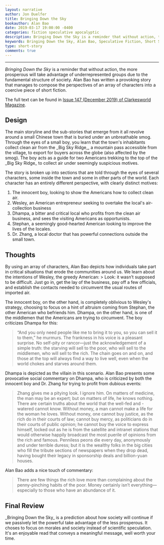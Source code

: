 ```yaml
---
layout: narrative
author: Jon Duelfer
title: Bringing Down the Sky
bookauthor: Alan Bao
date: 2019-03-17 19:00:00 -0400
categories: fiction speculative apocalyptic
description: Bringing Down the Sky is a reminder that without action, the more prosperous will take advantage of underrepresented groups due to the fundamental structure of society.
keywords: Bringing Down the Sky, Alan Bao, Speculative Fiction, Short Story, review
type: short-story
comments: true
---
```

<hr/>

_Bringing Down the Sky_ is a reminder that without action, the more prosperous will take advantage of underrepresented groups due to the fundamental structure of society. Alan Bao has written a provoking story that manages to compose the perspectives of an array of characters into a coercive piece of short fiction.

The full text can be found in [Issue 147 (December 2019) of Clarkesworld Magazine](http://clarkesworldmagazine.com/bao_12_18/).

<h2><strong>Design</strong></h2>
The main storyline and the sub-stories that emerge from it all revolve around a small Chinese town that is buried under an unbreathable smog. Through the eyes of a small boy, you learn that the town's inhabitants collect clean air from the _Big Sky Ridge_, a mountain pass accessible from the village, to export for buyers across the globe (also affected by the smog). The boy acts as a guide for two Americans trekking to the top of the _Big Sky Ridge_ to collect air under seemingly suspicious motives.

The story is broken up into sections that are told through the eyes of several characters, some inside the town and some in other parts of the world. Each character has an entirely different perspective, with clearly distinct motives:
1. The innocent boy, looking to show the Americans how to collect clean air.
2. Wesley, an American entrepreneur seeking to overtake the local's air-collection business
3. Dhampa, a bitter and critical local who profits from the clean air business, and sees the visiting Americans as opportunists.
4. Stephan, a seemingly good-hearted American looking to improve the lives of the locales.
5. Dr. Zhang, a local doctor that has powerful connections outside the small town.

<h2><strong>Thoughts</strong></h2>
By using an array of characters, Alan Bao depicts how individuals take part in critical situations that erode the communities around us. We learn about the intentions of Wesley, the greedy American:
> Look: it wasn’t supposed to be difficult. Just go in, get the lay of the business, pay off a few officials, and establish the contacts needed to circumvent the usual routes of imported air.

The innocent boy, on the other hand, is completely oblivious to Wesley's strategy, choosing to focus on a hint of altruism coming from Stephan, the other American who befriends him. Dhampa, on the other hand, is one of the middlemen that the Americans are trying to circumvent. The boy criticizes Dhampa for this:
> “And you only need people like me to bring it to you, so you can sell it to them,” he murmurs. The frankness in his voice is a pleasant surprise. No self-pity or rancor—just the acknowledgement of a simple truth: the starving will sell to the poor, who will sell to the middlemen, who will sell to the rich. The chain goes on and on, and those at the top will always find a way to live well, even when the world chokes and starves around them.

Dhampa is depicted as the villain in this scenario. Alan Bao presents some provocative social commentary on Dhampa, who is criticized by both the innocent boy and Dr. Zhang for trying to profit from dubious events:
> Zhang gives me a pitying look. I ignore him. On matters of medicine, the man may be an expert; but on matters of life, he knows nothing. There are certain truths about the world that the well-fed and -watered cannot know. Without money, a man cannot make a life for the woman he loves. Without money, one cannot buy justice, as the rich do in their courts of law; cannot buy mercy, as politicians do in their courts of public opinion; he cannot buy the voice to express himself, locked out as he is from the satellite and intranet stations that would otherwise happily broadcast the most puerile of opinions from the rich and famous. Penniless peons die every day, anonymously and under terrible duress; but it is the wealthy folks in the big cities who fill the tribute sections of newspapers when they drop dead, having bought their legacy in sponsorship deals and billion-yuan houses.

Alan Bao adds a nice touch of commentary:
> There are few things the rich love more than complaining about the penny-pinching habits of the poor. Money certainly isn’t everything—especially to those who have an abundance of it.

<h2><strong>Final Review</strong></h2>
_Bringing Down the Sky_ is a prediction about how society will continue if we passively let the powerful take advantage of the less prosperous. It choses to focus on morales and society instead of scientific speculation. It's an enjoyable read that conveys a meaningful message, well worth your time.